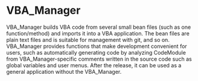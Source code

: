 # VBA_Manager

VBA_Manager builds VBA code from several small bean files (such as one function/method) and imports it into a VBA application.
The bean files are plain text files and is suitable for management with git, and so on.
VBA_Manager provides functions that make development convenient for users, 
such as automatically generating code by analyzing CodeModule from VBA_Manager-specific comments written in the source code such as global variables and user menus.
After the release, it can be used as a general application without the VBA_Manager. 
